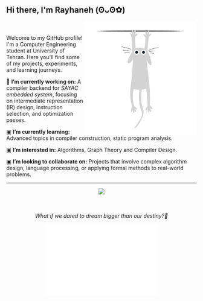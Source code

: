 ## Hi there, I'm Rayhaneh (⁠ʘ⁠ᴗ⁠ʘ⁠✿⁠)

<img src="cat escape.gif" alt="Top Right GIF" width="300" align="right"/>
<br><br>
Welcome to my GitHub profile! I'm a Computer Engineering student at University of Tehran.  
Here you'll find some of my projects, experiments, and learning journeys.  


🔬 **I’m currently working on:** A compiler backend for *SAYAC embedded system*, focusing on intermediate representation (IR) design, instruction selection, and optimization passes.

▣ **I’m currently learning:** Advanced topics in compiler construction, static program analysis.

▣ **I’m interested in:** Algorithms, Graph Theory and Compiler Design.

▣ **I’m looking to collaborate on:** Projects that involve complex algorithm design, language processing, or applying formal methods to real-world problems.


----------------------------------
<p align="center">
  <a href="https://skillicons.dev">
    <img src="https://skillicons.dev/icons?i=java,c,cpp,js,html,css,py,r,arduino,linux,git,github" width="350"/>
  </a>
</p>



</br>
<p align="center">
  <em> What if we dared to dream bigger than our destiny?<em>🎈
</p>

<p align="center">
  <img src="White Cat Peeping.gif" alt="Bottom Center GIF" width="300"/>
</p>


